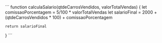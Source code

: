 ´´´
function calculaSalario(qtdeCarrosVendidos, valorTotalVendas) {
  let comissaoPorcentagem = 5/100 * valorTotalVendas
  let salarioFinal = 2000 + (qtdeCarrosVendidos * 100) + comissaoPorcentagem
    
    return salarioFinal

}
´´´

